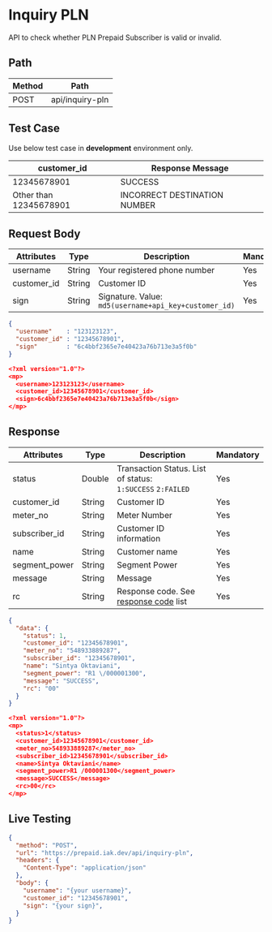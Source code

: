 # Inquiry PLN

API to check whether PLN Prepaid Subscriber is valid or invalid.

## Path

Method | Path 
---------|----------
 POST | api/inquiry-pln

## Test Case

Use below test case in **development** environment only. 

<!-- title: Test Case List -->
customer_id | Response Message 
---------|----------
 12345678901 | SUCCESS
 Other than 12345678901 | INCORRECT DESTINATION NUMBER

## Request Body

<!-- title: Request Attributes -->
Attributes | Type | Description | Mandatory
---------|----------|---------|----------
 username | String | Your registered phone number | Yes
 customer_id | String | Customer ID | Yes
 sign | String | Signature. Value: `md5(username+api_key+customer_id)` | Yes

<!--
type: tab
title: JSON
-->

```json
{
  "username"    : "123123123",
  "customer_id" : "12345678901",
  "sign"        : "6c4bbf2365e7e40423a76b713e3a5f0b"
}
```

<!--
type: tab
title: XML
-->

```json
<?xml version="1.0"?>
<mp>
  <username>123123123</username>
  <customer_id>12345678901</customer_id>
  <sign>6c4bbf2365e7e40423a76b713e3a5f0b</sign>
</mp>
```
<!-- type: tab-end -->

## Response

<!-- title: Response Attributes -->
Attributes | Type | Description | Mandatory
---------|----------|---------|----------
 status | Double | Transaction Status. List of status: <br> `1:SUCCESS` `2:FAILED` | Yes
 customer_id | String | Customer ID | Yes
 meter_no | String | Meter Number | Yes
 subscriber_id | String | Customer ID information | Yes
 name | String | Customer name | Yes
 segment_power | String | Segment Power | Yes
 message | String | Message | Yes
 rc | String | Response code. See [response code](../../../response-code.md) list | Yes


<!--
type: tab
title: JSON
-->

```json
{
  "data": {
    "status": 1,
    "customer_id": "12345678901",
    "meter_no": "548933889287",
    "subscriber_id": "12345678901",
    "name": "Sintya Oktaviani",
    "segment_power": "R1 \/000001300",
    "message": "SUCCESS",
    "rc": "00"
  }
}
```

<!--
type: tab
title: XML
-->

```json
<?xml version="1.0"?>
<mp>
  <status>1</status>
  <customer_id>12345678901</customer_id>
  <meter_no>548933889287</meter_no>
  <subscriber_id>12345678901</subscriber_id>
  <name>Sintya Oktaviani</name>
  <segment_power>R1 /000001300</segment_power>
  <message>SUCCESS</message>
  <rc>00</rc>
</mp>
```
<!-- type: tab-end -->

## Live Testing

```json http
{
  "method": "POST",
  "url": "https://prepaid.iak.dev/api/inquiry-pln",
  "headers": {
    "Content-Type": "application/json"
  },
  "body": {
    "username": "{your username}",
    "customer_id": "12345678901",
    "sign": "{your sign}",
  }
}
```